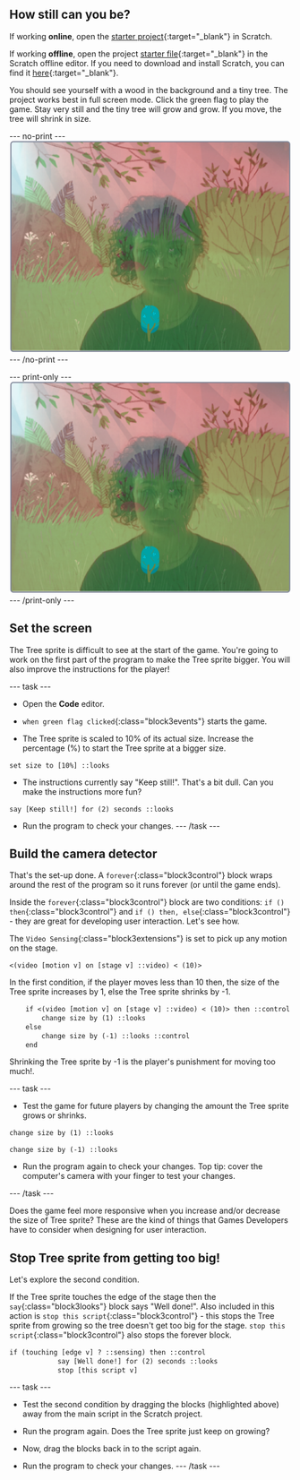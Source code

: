 ## How still can you be?

If working **online**, open the [starter project](http://rpf.io/p/en/grow-a-tree-on){:target="_blank"} in Scratch.

If working **offline**, open the project [starter file](http://rpf.io/p/en/grow-a-tree-get){:target="_blank"} in the Scratch offline editor. If you need to download and install Scratch, you can find it [here](https://scratch.mit.edu/download){:target="_blank"}.

You should see yourself with a wood in the background and a tiny tree. The project works best in full screen mode. Click the green flag to play the game. Stay very still and the tiny tree will grow and grow. If you move, the tree will shrink in size.

--- no-print ---
![complete project](images/selfie.png)
--- /no-print ---

--- print-only ---
![complete project](images/selfie.png)
--- /print-only ---

## Set the screen

The Tree sprite is difficult to see at the start of the game. You're going to work on the first part of the program to make the Tree sprite bigger. You will also improve the instructions for the player!

--- task ---
+ Open the **Code** editor.

+ `when green flag clicked`{:class="block3events"} starts the game. 

+ The Tree sprite is scaled to 10% of its actual size. Increase the percentage (%) to start the Tree sprite at a bigger size.
```blocks3
set size to [10%] ::looks
```
+ The instructions currently say "Keep still!". That's a bit dull. Can you make the instructions more fun?
```blocks3
say [Keep still!] for (2) seconds ::looks
```
+ Run the program to check your changes.
--- /task ---

## Build the camera detector
That's the set-up done. A `forever`{:class="block3control"} block wraps around the rest of the program so it runs forever (or until the game ends).

Inside the `forever`{:class="block3control"} block are two conditions: `if () then`{:class="block3control"} and `if () then, else`{:class="block3control"} - they are great for developing user interaction. Let's see how.

The `Video Sensing`{:class="block3extensions"} is set to pick up any motion on the stage.
```blocks3
<(video [motion v] on [stage v] ::video) < (10)>
```
In the first condition, if the player moves less than 10 then, the size of the Tree sprite increases by 1, else the Tree sprite shrinks by -1.

```blocks3
	if <(video [motion v] on [stage v] ::video) < (10)> then ::control 
		change size by (1) ::looks
	else 
		change size by (-1) ::looks ::control
	end
```
Shrinking the Tree sprite by -1 is the player's punishment for moving too much!.

--- task ---
+ Test the game for future players by changing the amount the Tree sprite grows or shrinks.
```blocks3
change size by (1) ::looks
```
```blocks3
change size by (-1) ::looks
```
+ Run the program again to check your changes. Top tip: cover the computer's camera with your finger to test your changes.

--- /task ---

Does the game feel more responsive when you increase and/or decrease the size of Tree sprite? These are the kind of things that Games Developers have to consider when designing for user interaction.

## Stop Tree sprite from getting too big!
Let's explore the second condition.

If the Tree sprite touches the edge of the stage then the `say`{:class="block3looks"} block says "Well done!". Also included in this action is `stop this script`{:class="block3control"} - this stops the Tree sprite from growing so the tree doesn't get too big for the stage. `stop this script`{:class="block3control"} also stops the forever block.
```blocks3
if (touching [edge v] ? ::sensing) then ::control
			say [Well done!] for (2) seconds ::looks
			stop [this script v]
```
--- task ---

+ Test the second condition by dragging the blocks (highlighted above) away from the main script in the Scratch project. 

+ Run the program again. Does the Tree sprite just keep on growing?

+ Now, drag the blocks back in to the script again.

+ Run the program to check your changes.
--- /task ---
